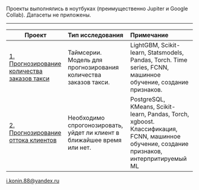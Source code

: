 Проекты выполнялись в ноутбуках (преимущественно Jupiter и Google Collab). Датасеты не приложены.
________________________________________________________________________________________________________
| **Проект** | **Тип исследования** | **Примечание** |
| ------------------------- | :--------------------- |:---------------------------|
| [1. Прогнозирование количества заказов такси](https://github.com/thorstein1988/Train_projects/tree/main/taxi_ts)| Таймсерии. Модель для прогнозирования количества заказов такси.| LightGBM, Scikit-learn, Statsmodels, Pandas, Torch. Time series, FCNN,  машинное обучение, создание признаков.|
| [2. Прогнозирование оттока клиентов](https://github.com/thorstein1988/Train_projects/tree/main/Telecom)| Необходимо спрогонозировать, уйдет ли клиент в ближайшее время или нет.| PostgreSQL, KMeans, Scikit-learn, Pandas, Torch, xgboost. Классификация, FCNN,  машинное обучение, создание признаков, интерпритируемый ML|

i.konin.88@yandex.ru  
